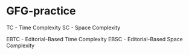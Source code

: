# GFG-practice

TC - Time Complexity
SC - Space Complexity

EBTC - Editorial-Based Time Complexity
EBSC - Editorial-Based Space Complexity
